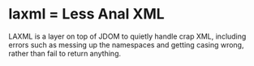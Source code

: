 laxml = Less Anal XML
=====

LAXML is a layer on top of JDOM to quietly handle crap XML, including errors such as messing up the namespaces and getting casing wrong, rather than fail to return anything.